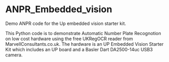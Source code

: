# ANPR_Embedded_vision
Demo ANPR code for the Up embedded vision starter kit.

This Python code is to demonstrate Automatic Number Plate Recognotion on low cost hardware using the free UKRegOCR reader from MarvellConsultants.co.uk.
The hardware is an UP Embedded Vision Starter Kit which includes an UP board and a Basler Dart DA2500-14uc USB3 camera.
